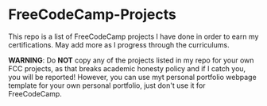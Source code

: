 # FreeCodeCamp-Projects
This repo is a list of FreeCodeCamp projects I have done in order to earn my certifications. May add more as I progress through the curriculums.

**WARNING**: Do **NOT** copy any of the projects listed in my repo for your own FCC projects, as that breaks academic honesty policy and if I catch you, you will be reported! However, you can use myt personal portfolio webpage template for your own personal portfolio, just don't use it for FreeCodeCamp.
